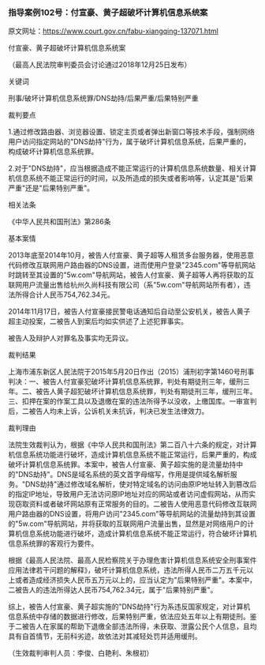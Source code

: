 ### 指导案例102号：付宣豪、黄子超破坏计算机信息系统案
原文网址：https://www.court.gov.cn/fabu-xiangqing-137071.html

付宣豪、黄子超破坏计算机信息系统案

（最高人民法院审判委员会讨论通过2018年12月25日发布）

关键词

刑事/破坏计算机信息系统罪/DNS劫持/后果严重/后果特别严重

裁判要点

1.通过修改路由器、浏览器设置、锁定主页或者弹出新窗口等技术手段，强制网络用户访问指定网站的"DNS劫持"行为，属于破坏计算机信息系统，后果严重的，构成破坏计算机信息系统罪。

2.对于"DNS劫持"，应当根据造成不能正常运行的计算机信息系统数量、相关计算机信息系统不能正常运行的时间，以及所造成的损失或者影响等，认定其是"后果严重"还是"后果特别严重"。

相关法条

《中华人民共和国刑法》第286条

基本案情

2013年底至2014年10月，被告人付宣豪、黄子超等人租赁多台服务器，使用恶意代码修改互联网用户路由器的DNS设置，进而使用户登录"2345.com"等导航网站时跳转至其设置的"5w.com"导航网站，被告人付宣豪、黄子超等人再将获取的互联网用户流量出售给杭州久尚科技有限公司（系"5w.com"导航网站所有者），违法所得合计人民币754,762.34元。

2014年11月17日，被告人付宣豪接民警电话通知后自动至公安机关，被告人黄子超主动投案，二被告人到案后均如实供述了上述犯罪事实。

被告人及辩护人对罪名及事实均无异议。

裁判结果

上海市浦东新区人民法院于2015年5月20日作出（2015）浦刑初字第1460号刑事判决：一、被告人付宣豪犯破坏计算机信息系统罪，判处有期徒刑三年，缓刑三年。二、被告人黄子超犯破坏计算机信息系统罪，判处有期徒刑三年，缓刑三年。三、扣押在案的作案工具以及退缴在案的违法所得予以没收，上缴国库。一审宣判后，二被告人均未上诉，公诉机关未抗诉，判决已发生法律效力。

裁判理由

法院生效裁判认为，根据《中华人民共和国刑法》第二百八十六条的规定，对计算机信息系统功能进行破坏，造成计算机信息系统不能正常运行，后果严重的，构成破坏计算机信息系统罪。本案中，被告人付宣豪、黄子超实施的是流量劫持中的"DNS劫持"。DNS是域名系统的英文首字母缩写，作用是提供域名解析服务。"DNS劫持"通过修改域名解析，使对特定域名的访问由原IP地址转入到篡改后的指定IP地址，导致用户无法访问原IP地址对应的网站或者访问虚假网站，从而实现窃取资料或者破坏网站原有正常服务的目的。二被告人使用恶意代码修改互联网用户路由器的DNS设置，将用户访问"2345.com"等导航网站的流量劫持到其设置的"5w.com"导航网站，并将获取的互联网用户流量出售，显然是对网络用户的计算机信息系统功能进行破坏，造成计算机信息系统不能正常运行，符合破坏计算机信息系统罪的客观行为要件。

根据《最高人民法院、最高人民检察院关于办理危害计算机信息系统安全刑事案件应用法律若干问题的解释》，破坏计算机信息系统，违法所得人民币二万五千元以上或者造成经济损失人民币五万元以上的，应当认定为"后果特别严重"。本案中，二被告人的违法所得达人民币754,762.34元，属于"后果特别严重"。

综上，被告人付宣豪、黄子超实施的"DNS劫持"行为系违反国家规定，对计算机信息系统中存储的数据进行修改，后果特别严重，依法应处五年以上有期徒刑。鉴于二被告人在家属的帮助下退缴全部违法所得，未获取、泄露公民个人信息，且均具有自首情节，无前科劣迹，故依法对其减轻处罚并适用缓刑。

（生效裁判审判人员：李俊、白艳利、朱根初）
